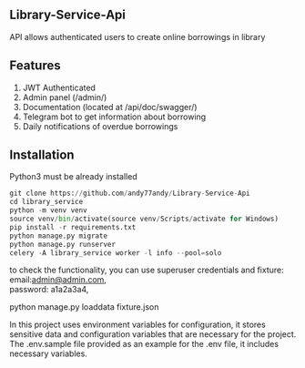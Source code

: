 ## Library-Service-Api
API allows authenticated users to create online borrowings in library

## Features
1. JWT Authenticated
2. Admin panel (/admin/)
3. Documentation (located at /api/doc/swagger/)
4. Telegram bot to get information about borrowing
5. Daily notifications of overdue borrowings
## Installation
Python3 must be already installed

```python
git clone https://github.com/andy77andy/Library-Service-Api
cd library_service
python -m venv venv 
source venv/bin/activate(source venv/Scripts/activate for Windows)
pip install -r requirements.txt
python manage.py migrate
python manage.py runserver
celery -A library_service worker -l info --pool=solo

```
to check the functionality, you can use superuser credentials and fixture:\
email:admin@admin.com,\
password: a1a2a3a4,

python manage.py loaddata fixture.json

[//]: # (## Getting access)

[//]: # ()
[//]: # (```python)

[//]: # (create new user via /api/user/register/)

[//]: # (get access token via /api/user/token/)

[//]: # (get link to start telegram bot /api/telegram_notifications/start/)

[//]: # (```)

In this project uses environment variables for configuration, it stores sensitive data and configuration variables that are necessary for the project.
The .env.sample file provided as an example for the .env file, it includes necessary variables.
